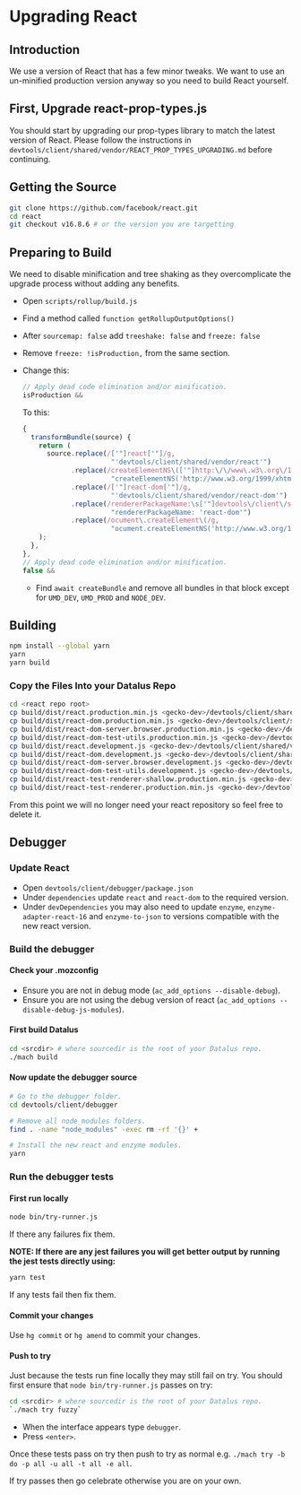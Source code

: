 [//]: # (
This Source Code Form is subject to the terms of the Mozilla Public License, v. 2.0. If a copy of the MPL was not distributed with this file, You can obtain one at http://mozilla.org/MPL/2.0/.
)

# Upgrading React

## Introduction

We use a version of React that has a few minor tweaks. We want to use an un-minified production version anyway so you need to build React yourself.

## First, Upgrade react-prop-types.js

You should start by upgrading our prop-types library to match the latest version of React. Please follow the instructions in `devtools/client/shared/vendor/REACT_PROP_TYPES_UPGRADING.md` before continuing.

## Getting the Source

```bash
git clone https://github.com/facebook/react.git
cd react
git checkout v16.8.6 # or the version you are targetting
```

## Preparing to Build

We need to disable minification and tree shaking as they overcomplicate the upgrade process without adding any benefits.

- Open `scripts/rollup/build.js`
- Find a method called `function getRollupOutputOptions()`
- After `sourcemap: false` add `treeshake: false` and `freeze: false`
- Remove `freeze: !isProduction,` from the same section.
- Change this:

  ```js
  // Apply dead code elimination and/or minification.
  isProduction &&
  ```

  To this:

  ```js
  {
    transformBundle(source) {
      return (
        source.replace(/['"]react['"]/g,
                        "'devtools/client/shared/vendor/react'")
              .replace(/createElementNS\(['"]http:\/\/www\.w3\.org\/1999\/xhtml['"], ['"]devtools\/client\/shared\/vendor\/react['"]\)/g,
                        "createElementNS('http://www.w3.org/1999/xhtml', 'react'")
              .replace(/['"]react-dom['"]/g,
                        "'devtools/client/shared/vendor/react-dom'")
              .replace(/rendererPackageName:\s['"]devtools\/client\/shared\/vendor\/react-dom['"]/g,
                        "rendererPackageName: 'react-dom'")
              .replace(/ocument\.createElement\(/g,
                        "ocument.createElementNS('http://www.w3.org/1999/xhtml', ")
      );
    },
  },
  // Apply dead code elimination and/or minification.
  false &&
  ```

  - Find `await createBundle` and remove all bundles in that block except for `UMD_DEV`, `UMD_PROD` and `NODE_DEV`.

## Building

```bash
npm install --global yarn
yarn
yarn build
```

### Copy the Files Into your Datalus Repo

```bash
cd <react repo root>
cp build/dist/react.production.min.js <gecko-dev>/devtools/client/shared/vendor/react.js
cp build/dist/react-dom.production.min.js <gecko-dev>/devtools/client/shared/vendor/react-dom.js
cp build/dist/react-dom-server.browser.production.min.js <gecko-dev>/devtools/client/shared/vendor/react-dom-server.js
cp build/dist/react-dom-test-utils.production.min.js <gecko-dev>/devtools/client/shared/vendor/react-dom-test-utils.js
cp build/dist/react.development.js <gecko-dev>/devtools/client/shared/vendor/react-dev.js
cp build/dist/react-dom.development.js <gecko-dev>/devtools/client/shared/vendor/react-dom-dev.js
cp build/dist/react-dom-server.browser.development.js <gecko-dev>/devtools/client/shared/vendor/react-dom-server-dev.js
cp build/dist/react-dom-test-utils.development.js <gecko-dev>/devtools/client/shared/vendor/react-dom-test-utils-dev.js
cp build/dist/react-test-renderer-shallow.production.min.js <gecko-dev>/devtools/client/shared/vendor/react-test-renderer-shallow.js
cp build/dist/react-test-renderer.production.min.js <gecko-dev>/devtools/client/shared/vendor/react-test-renderer.js
```

From this point we will no longer need your react repository so feel free to delete it.

## Debugger

### Update React

- Open `devtools/client/debugger/package.json`
- Under `dependencies` update `react` and `react-dom` to the required version.
- Under `devDependencies` you may also need to update `enzyme`, `enzyme-adapter-react-16` and `enzyme-to-json` to versions compatible with the new react version.

### Build the debugger

#### Check your .mozconfig

- Ensure you are not in debug mode (`ac_add_options --disable-debug`).
- Ensure you are not using the debug version of react (`ac_add_options --disable-debug-js-modules`).

#### First build Datalus

```bash
cd <srcdir> # where sourcedir is the root of your Datalus repo.
./mach build
```

#### Now update the debugger source

```bash
# Go to the debugger folder.
cd devtools/client/debugger

# Remove all node_modules folders.
find . -name "node_modules" -exec rm -rf '{}' +

# Install the new react and enzyme modules.
yarn
```

### Run the debugger tests

#### First run locally

```bash
node bin/try-runner.js
```

If there any failures fix them.

**NOTE: If there are any jest failures you will get better output by running the jest tests directly using:**

```bash
yarn test
```

If any tests fail then fix them.

#### Commit your changes

Use `hg commit` or `hg amend` to commit your changes.

#### Push to try

Just because the tests run fine locally they may still fail on try. You should first ensure that `node bin/try-runner.js` passes on try:

```bash
cd <srcdir> # where sourcedir is the root of your Datalus repo.
`./mach try fuzzy`
```

- When the interface appears type `debugger`.
- Press `<enter>`.

Once these tests pass on try then push to try as normal e.g. `./mach try -b do -p all -u all -t all -e all`.

If try passes then go celebrate otherwise you are on your own.
